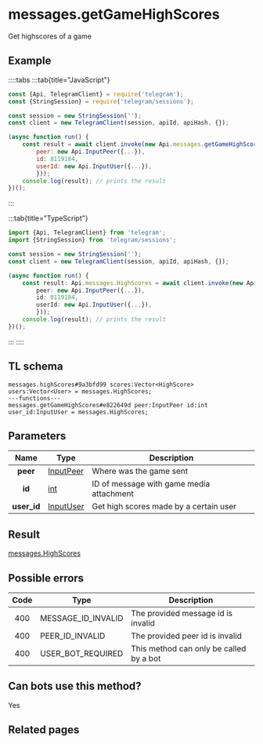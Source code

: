 # messages.getGameHighScores

Get highscores of a game

## Example

::::tabs
:::tab{title="JavaScript"}

```js
const {Api, TelegramClient} = require('telegram');
const {StringSession} = require('telegram/sessions');

const session = new StringSession('');
const client = new TelegramClient(session, apiId, apiHash, {});

(async function run() {
    const result = await client.invoke(new Api.messages.getGameHighScores({
		peer: new Api.InputPeer({...}),
		id: 8119184,
		userId: new Api.InputUser({...}),
		}));
    console.log(result); // prints the result
})();

```

:::

:::tab{title="TypeScript"}

```ts
import {Api, TelegramClient} from 'telegram';
import {StringSession} from 'telegram/sessions';

const session = new StringSession('');
const client = new TelegramClient(session, apiId, apiHash, {});

(async function run() {
    const result: Api.messages.HighScores = await client.invoke(new Api.messages.getGameHighScores({
		peer: new Api.InputPeer({...}),
		id: 8119184,
		userId: new Api.InputUser({...}),
		}));
    console.log(result); // prints the result
})();

```

:::
::::

## TL schema

```
messages.highScores#9a3bfd99 scores:Vector<HighScore> users:Vector<User> = messages.HighScores;
---functions---
messages.getGameHighScores#e822649d peer:InputPeer id:int user_id:InputUser = messages.HighScores;
```

## Parameters

|    Name     | Type                                                  | Description                              |
| :---------: | ----------------------------------------------------- | ---------------------------------------- |
|  **peer**   | [InputPeer](https://core.telegram.org/type/InputPeer) | Where was the game sent                  |
|   **id**    | [int](https://core.telegram.org/type/int)             | ID of message with game media attachment |
| **user_id** | [InputUser](https://core.telegram.org/type/InputUser) | Get high scores made by a certain user   |

## Result

[messages.HighScores](https://core.telegram.org/type/messages.HighScores)

## Possible errors

| Code | Type               | Description                             |
| :--: | ------------------ | --------------------------------------- |
| 400  | MESSAGE_ID_INVALID | The provided message id is invalid      |
| 400  | PEER_ID_INVALID    | The provided peer id is invalid         |
| 400  | USER_BOT_REQUIRED  | This method can only be called by a bot |

## Can bots use this method?

Yes

## Related pages
